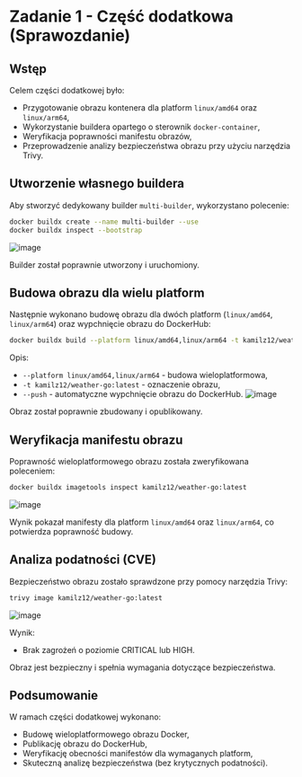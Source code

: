 
# Zadanie 1 - Część dodatkowa (Sprawozdanie)

## Wstęp

Celem części dodatkowej było:
- Przygotowanie obrazu kontenera dla platform `linux/amd64` oraz `linux/arm64`,
- Wykorzystanie buildera opartego o sterownik `docker-container`,
- Weryfikacja poprawności manifestu obrazów,
- Przeprowadzenie analizy bezpieczeństwa obrazu przy użyciu narzędzia Trivy.

## Utworzenie własnego buildera

Aby stworzyć dedykowany builder `multi-builder`, wykorzystano polecenie:

```bash
docker buildx create --name multi-builder --use
docker buildx inspect --bootstrap
```
![image](https://github.com/user-attachments/assets/97d1dccc-c7b1-4dbe-85d0-2923b9812755)

Builder został poprawnie utworzony i uruchomiony.

## Budowa obrazu dla wielu platform

Następnie wykonano budowę obrazu dla dwóch platform (`linux/amd64`, `linux/arm64`) oraz wypchnięcie obrazu do DockerHub:

```bash
docker buildx build --platform linux/amd64,linux/arm64 -t kamilz12/weather-go:latest --push .
```

Opis:
- `--platform linux/amd64,linux/arm64` - budowa wieloplatformowa,
- `-t kamilz12/weather-go:latest` - oznaczenie obrazu,
- `--push` - automatyczne wypchnięcie obrazu do DockerHub.
![image](https://github.com/user-attachments/assets/68d793fa-3010-4666-bb10-9e984584c388)

Obraz został poprawnie zbudowany i opublikowany.

## Weryfikacja manifestu obrazu

Poprawność wieloplatformowego obrazu została zweryfikowana poleceniem:

```bash
docker buildx imagetools inspect kamilz12/weather-go:latest
```
![image](https://github.com/user-attachments/assets/29d94401-f9bd-4e0a-871a-40c11ff89416)

Wynik pokazał manifesty dla platform `linux/amd64` oraz `linux/arm64`, co potwierdza poprawność budowy.

## Analiza podatności (CVE)

Bezpieczeństwo obrazu zostało sprawdzone przy pomocy narzędzia Trivy:

```bash
trivy image kamilz12/weather-go:latest
```
![image](https://github.com/user-attachments/assets/9d25a418-1eb6-40d3-9ea2-f2a2447938c5)

Wynik:
- Brak zagrożeń o poziomie CRITICAL lub HIGH.

Obraz jest bezpieczny i spełnia wymagania dotyczące bezpieczeństwa.

## Podsumowanie

W ramach części dodatkowej wykonano:
- Budowę wieloplatformowego obrazu Docker,
- Publikację obrazu do DockerHub,
- Weryfikację obecności manifestów dla wymaganych platform,
- Skuteczną analizę bezpieczeństwa (bez krytycznych podatności).



